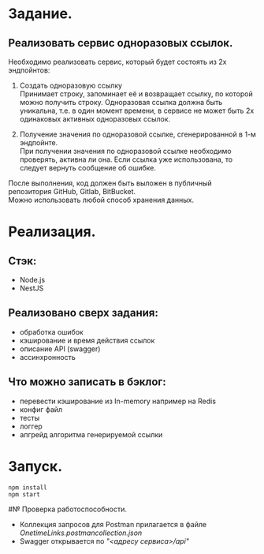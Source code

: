 # Задание.

## Реализовать сервис одноразовых ссылок.
Необходимо реализовать сервис, который будет состоять из 2х эндпойнтов:       
       
1. Создать одноразовую ссылку       
Принимает строку, запоминает её и возвращает ссылку, по которой можно получить строку.
Одноразовая ссылка должна быть уникальна, т.е. в один момент времени, в сервисе не может быть 2х одинаковых активных одноразовых ссылок.       
       
2. Получение значения по одноразовой ссылке, сгенерированной в 1-м эндпойнте.       
При получении значения по одноразовой ссылке необходимо проверять, активна ли она. 
Если ссылка уже использована, то следует вернуть сообщение об ошибке.       

После выполнения, код должен быть выложен в публичный репозитория GitHub, Gitlab, BitBucket.       
Можно использовать любой способ хранения данных.

# Реализация.

## Стэк:
- Node.js
- NestJS

## Реализовано сверх задания:
- обработка ошибок
- кэширование и время действия ссылок
- описание API (swagger)
- ассинхронность

## Что можно записать в бэклог:
- перевести кэширование из In-memory например на Redis
- конфиг файл
- тесты
- логгер
- апгрейд алгоритма генерируемой ссылки

# Запуск.

```
npm install
npm start
```

#№ Проверка работоспособности.

* Коллекция запросов для Postman прилагается в файле _OnetimeLinks.postmancollection.json_
* Swagger открывается по _"<адресу сервиса>/api"_
